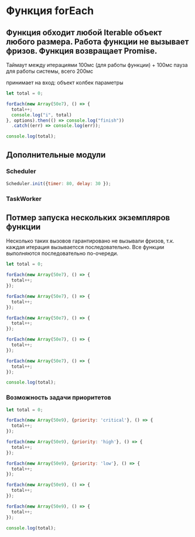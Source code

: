 # Функция forEach

## Функция обходит любой Iterable объект любого размера. Работа функции не вызывает фризов. Функция возвращает Promise.
Таймаут между итерациями 100мс (для работы функции) + 100мс пауза для работы системы, всего 200мс

принимает на вход:
объект
колбек
параметры

```js
let total = 0;

forEach(new Array(50e7), () => {
  total++;
  console.log("i", total)
}, options).then(() => console.log("finish"))
  .catch((err) => console.log(err));

console.log(total);
```

## Дополнительные модули

### Scheduler

```js
Scheduler.init({timer: 80, delay: 30 });
```

### TaskWorker



## Потмер запуска нескольких экземпляров функции

Несколько таких вызовов гарантировано не вызывали фризов, т.к. каждая итерация вызываетсся последовательно. Все функции выполняются последовательно по-очереди.

```js
let total = 0;

forEach(new Array(50e7), () => {
  total++;
});

forEach(new Array(50e7), () => {
  total++;
});

forEach(new Array(50e7), () => {
  total++;
});

forEach(new Array(50e7), () => {
  total++;
});

forEach(new Array(50e7), () => {
  total++;
});

console.log(total);
```

### Возможность задачи приоритетов

```js
let total = 0;

forEach(new Array(50e9), {priority: 'critical'}, () => {
  total++;
});

forEach(new Array(50e9), {priority: 'high'}, () => {
  total++;
});

forEach(new Array(50e9), {priority: 'low'}, () => {
  total++;
});

forEach(new Array(50e9), () => {
  total++;
});

forEach(new Array(50e9), () => {
  total++;
});

console.log(total);
```